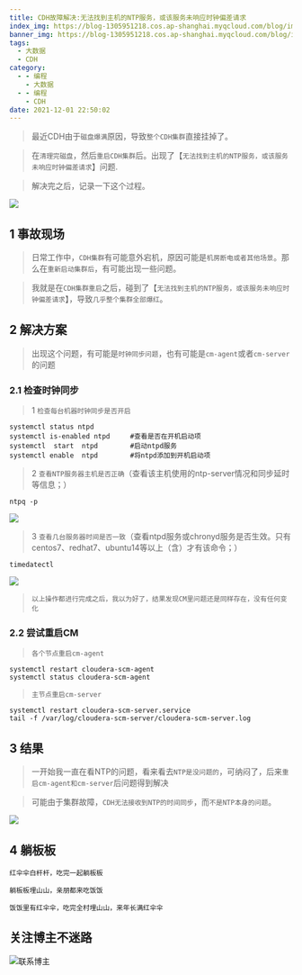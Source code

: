 ```yaml
---
title: CDH故障解决:无法找到主机的NTP服务，或该服务未响应时钟偏差请求
index_img: https://blog-1305951218.cos.ap-shanghai.myqcloud.com/blog/image/articleBg/1(106).jpg
banner_img: https://blog-1305951218.cos.ap-shanghai.myqcloud.com/blog/image/articleBg/1(106).jpg
tags:
  - 大数据
  - CDH
category:
  - - 编程
    - 大数据
  - - 编程
    - CDH
date: 2021-12-01 22:50:02
---
```


> 最近CDH由于`磁盘爆满`原因，导致`整个CDH集群`直接挂掉了。

> 在`清理完磁盘`，然后`重启CDH集群`后。出现了【`无法找到主机的NTP服务，或该服务未响应时钟偏差请求`】问题.

> 解决完之后，记录一下这个过程。

<!-- more -->

![](https://blog-1305951218.cos.ap-shanghai.myqcloud.com/blog/image/icon/touBuYinDaoGuanZhu.gif)
## 1 事故现场

> 日常工作中，`CDH集群`有可能意外宕机，原因可能是`机房断电或者其他场景`。那么在`重新启动集群后`，有可能出现一些问题。

> 我就是在`CDH集群重启`之后，碰到了【`无法找到主机的NTP服务，或该服务未响应时钟偏差请求`】，导致`几乎整个集群全部爆红`。

## 2 解决方案

> 出现这个问题，有可能是`时钟同步问题`，也有可能是`cm-agent`或者`cm-server`的问题

### 2.1 检查时钟同步

> 1 `检查每台机器时钟同步是否开启`

```shell
systemctl status ntpd
systemctl is-enabled ntpd     #查看是否在开机启动项
systemctl  start  ntpd        #启动ntpd服务
systemctl enable  ntpd        #将ntpd添加到开机启动项
```

> 2 `查看NTP服务器主机是否正确`（查看该主机使用的ntp-server情况和同步延时等信息；）

```shell
ntpq -p
```

![](https://blog-1305951218.cos.ap-shanghai.myqcloud.com/blog/image/articleContent/CDH故障解决-无法找到主机的NTP服务，或该服务未响应时钟偏差请求/1.png)

> 3 `查看几台服务器时间是否一致`（查看ntpd服务或chronyd服务是否生效。只有centos7、redhat7、ubuntu14等以上（含）才有该命令；）

```shell
timedatectl
```

![](https://blog-1305951218.cos.ap-shanghai.myqcloud.com/blog/image/articleContent/CDH故障解决-无法找到主机的NTP服务，或该服务未响应时钟偏差请求/2.png)

> `以上操作都进行完成之后，我以为好了，结果发现CM里问题还是同样存在，没有任何变化`

### 2.2 尝试重启CM

> `各个节点重启cm-agent`

```shell
systemctl restart cloudera-scm-agent
systemctl status cloudera-scm-agent
```

> `主节点重启cm-server`

```shell
systemctl restart cloudera-scm-server.service
tail -f /var/log/cloudera-scm-server/cloudera-scm-server.log
```

## 3 结果

> 一开始我一直在看NTP的问题，看来看去`NTP是没问题的`，可纳闷了，后来`重启cm-agent和cm-server`后问题得到解决

> 可能由于集群故障，`CDH无法接收到NTP的时间同步`，而`不是NTP本身的问题`。

![](https://blog-1305951218.cos.ap-shanghai.myqcloud.com/blog/image/articleContent/CDH故障解决-无法找到主机的NTP服务，或该服务未响应时钟偏差请求/3.png)

## 4 躺板板

`红伞伞白杆杆，吃完一起躺板板`

`躺板板埋山山，亲朋都来吃饭饭`

`饭饭里有红伞伞，吃完全村埋山山，来年长满红伞伞`

## 关注博主不迷路
![联系博主](https://blog-1305951218.cos.ap-shanghai.myqcloud.com/blog/image/icon/wechatFindMeNew.png)
